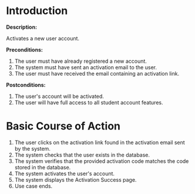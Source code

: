 # Introduction #

**Description:**

Activates a new user account.

**Preconditions:**
  1. The user must have already registered a new account.
  1. The system must have sent an activation email to the user.
  1. The user must have received the email containing an activation link.

**Postconditions:**
  1. The user's account will be activated.
  1. The user will have full access to all student account features.

# Basic Course of Action #

  1. The user clicks on the activation link found in the activation email sent by the system.
  1. The system checks that the user exists in the database.
  1. The system verifies that the provided activation code matches the code stored in the database.
  1. The system activates the user's account.
  1. The system displays the Activation Success page.
  1. Use case ends.
